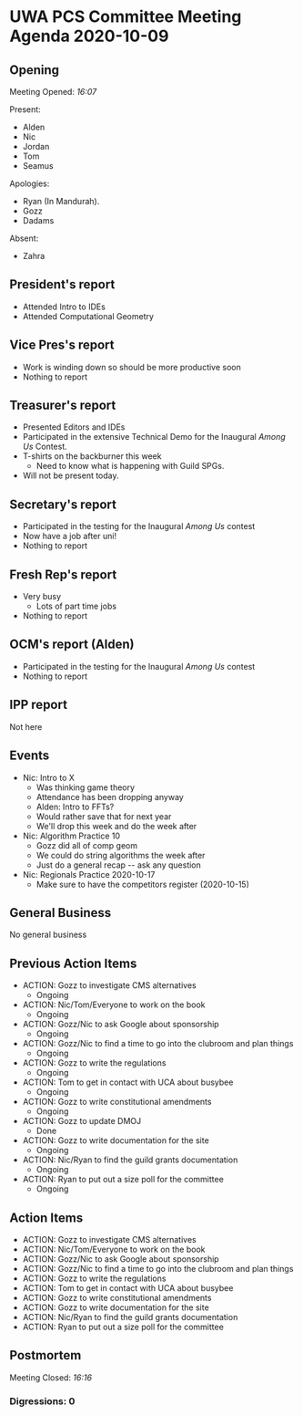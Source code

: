 # UWA PCS Committee Meeting Agenda 2020-10-09

## Opening

Meeting Opened: *16:07*

Present:

- Alden
- Nic
- Jordan
- Tom
- Seamus

Apologies:

- Ryan (In Mandurah).
- Gozz
- Dadams

Absent:

- Zahra

## President's report

- Attended Intro to IDEs
- Attended Computational Geometry

## Vice Pres's report

- Work is winding down so should be more productive soon
- Nothing to report

## Treasurer's report

- Presented Editors and IDEs
- Participated in the extensive Technical Demo for the Inaugural *Among Us* Contest.
- T-shirts on the backburner this week
  - Need to know what is happening with Guild SPGs.
- Will not be present today.

## Secretary's report

- Participated in the testing for the Inaugural *Among Us* contest
- Now have a job after uni!
- Nothing to report

## Fresh Rep's report

- Very busy
  - Lots of part time jobs
- Nothing to report

## OCM's report (Alden)

- Participated in the testing for the Inaugural *Among Us* contest
- Nothing to report

## IPP report

Not here

## Events

- Nic: Intro to X
  - Was thinking game theory
  - Attendance has been dropping anyway
  - Alden: Intro to FFTs?
  - Would rather save that for next year
  - We'll drop this week and do the week after
- Nic: Algorithm Practice 10
  - Gozz did all of comp geom
  - We could do string algorithms the week after
  - Just do a general recap -- ask any question
- Nic: Regionals Practice 2020-10-17
  - Make sure to have the competitors register (2020-10-15)

## General Business

No general business

## Previous Action Items

- ACTION: Gozz to investigate CMS alternatives
  - Ongoing
- ACTION: Nic/Tom/Everyone to work on the book
  - Ongoing
- ACTION: Gozz/Nic to ask Google about sponsorship
  - Ongoing
- ACTION: Gozz/Nic to find a time to go into the clubroom and plan things
  - Ongoing
- ACTION: Gozz to write the regulations
  - Ongoing
- ACTION: Tom to get in contact with UCA about busybee
  - Ongoing
- ACTION: Gozz to write constitutional amendments
  - Ongoing
- ACTION: Gozz to update DMOJ
  - Done
- ACTION: Gozz to write documentation for the site
  - Ongoing
- ACTION: Nic/Ryan to find the guild grants documentation
  - Ongoing
- ACTION: Ryan to put out a size poll for the committee
  - Ongoing

## Action Items

- ACTION: Gozz to investigate CMS alternatives
- ACTION: Nic/Tom/Everyone to work on the book
- ACTION: Gozz/Nic to ask Google about sponsorship
- ACTION: Gozz/Nic to find a time to go into the clubroom and plan things
- ACTION: Gozz to write the regulations
- ACTION: Tom to get in contact with UCA about busybee
- ACTION: Gozz to write constitutional amendments
- ACTION: Gozz to write documentation for the site
- ACTION: Nic/Ryan to find the guild grants documentation
- ACTION: Ryan to put out a size poll for the committee

## Postmortem

Meeting Closed: *16:16*

### Digressions: 0
